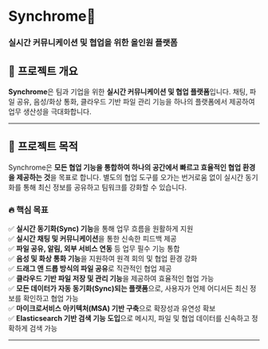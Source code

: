 # Synchrome🚀

### 실시간 커뮤니케이션 및 협업을 위한 올인원 플랫폼

## 📌 프로젝트 개요

**Synchrome**은 팀과 기업을 위한 **실시간 커뮤니케이션 및 협업 플랫폼**입니다. 채팅, 파일 공유, 음성/화상 통화, 클라우드 기반 파일 관리 기능을 하나의 플랫폼에서 제공하여 업무 생산성을 극대화합니다.

---

## 🎯 프로젝트 목적

Synchrome은 **모든 협업 기능을 통합하여 하나의 공간에서 빠르고 효율적인 협업 환경을 제공하는 것**을 목표로 합니다. 별도의 협업 도구를 오가는 번거로움 없이 실시간 동기화를 통해 최신 정보를 공유하고 팀워크를 강화할 수 있습니다.

### 🔥 핵심 목표
✅ **실시간 동기화(Sync) 기능**을 통해 업무 흐름을 원활하게 지원  
✅ **실시간 채팅 및 커뮤니케이션**을 통한 신속한 피드백 제공  
✅ **파일 공유, 알림, 외부 서비스 연동** 등 업무 필수 기능 통합  
✅ **음성 및 화상 통화 기능**을 지원하여 원격 회의 및 협업 환경 강화  
✅ **드래그 앤 드롭 방식의 파일 공유**로 직관적인 협업 제공  
✅ **클라우드 기반 파일 저장 및 관리 기능**을 제공하여 효율적인 협업 가능  
✅ **모든 데이터가 자동 동기화(Sync)되는 플랫폼**으로, 사용자가 언제 어디서든 최신 정보를 확인하고 협업 가능  
✅ **마이크로서비스 아키텍처(MSA) 기반 구축**으로 확장성과 유연성 확보  
✅ **Elasticsearch 기반 검색 기능 도입**으로 메시지, 파일 및 협업 데이터를 신속하고 정확하게 검색 가능  

---
